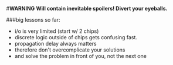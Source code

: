 #**WARNING**
**Will contain inevitable spoilers!  Divert your eyeballs.**


###big lessons so far:
- i/o is very limited (start w/ 2 chips)
- discrete logic outside of chips gets confusing fast.
- propagation delay always matters 
- therefore don't overcomplicate your solutions
- and solve the problem in front of you, not the next one